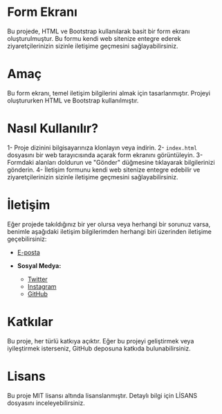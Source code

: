 # Form Ekranı
Bu projede, HTML ve Bootstrap kullanılarak basit bir form ekranı oluşturulmuştur. Bu formu kendi web sitenize entegre ederek ziyaretçilerinizin sizinle iletişime geçmesini sağlayabilirsiniz.

# Amaç
Bu form ekranı, temel iletişim bilgilerini almak için tasarlanmıştır. Projeyi oluştururken HTML ve Bootstrap kullanılmıştır.

# Nasıl Kullanılır?
1- Proje dizinini bilgisayarınıza klonlayın veya indirin.
2- `index.html` dosyasını bir web tarayıcısında açarak form ekranını görüntüleyin.
3- Formdaki alanları doldurun ve "Gönder" düğmesine tıklayarak bilgilerinizi gönderin.
4- İletişim formunu kendi web sitenize entegre edebilir ve ziyaretçilerinizin sizinle iletişime geçmesini sağlayabilirsiniz.

# İletişim
Eğer projede takıldığınız bir yer olursa veya herhangi bir sorunuz varsa, benimle aşağıdaki iletişim bilgilerimden herhangi biri üzerinden iletişime geçebilirsiniz:
  - [E-posta](diyaryvzz@gmail.com)

- **Sosyal Medya:**
  - [Twitter](https://twitter.com/diyaryvzz)
  - [Instagram](https://instagram.com/diyaryvzz)
  - [GitHub](https://github.com/diyaryvzz)

# Katkılar
Bu proje, her türlü katkıya açıktır. Eğer bu projeyi geliştirmek veya iyileştirmek isterseniz, GitHub deposuna katkıda bulunabilirsiniz.

# Lisans
Bu proje MIT lisansı altında lisanslanmıştır. Detaylı bilgi için LİSANS dosyasını inceleyebilirsiniz.
